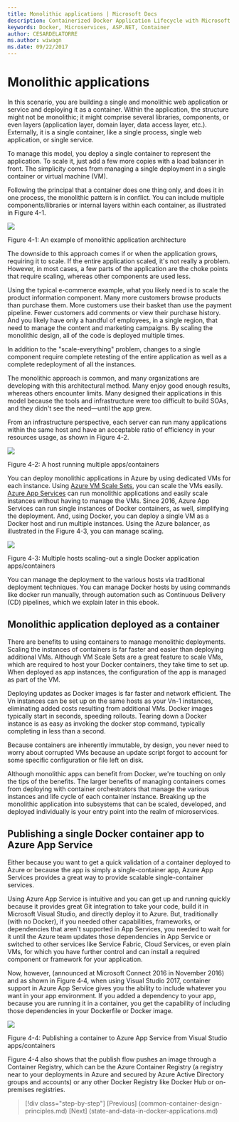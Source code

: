 ```yaml
---
title: Monolithic applications | Microsoft Docs 
description: Containerized Docker Application Lifecycle with Microsoft Platform and Tools
keywords: Docker, Microservices, ASP.NET, Container
author: CESARDELATORRE
ms.author: wiwagn
ms.date: 09/22/2017
---
```

# Monolithic applications

In this scenario, you are building a single and monolithic web application or service and deploying it as a container. Within the application, the structure might not be monolithic; it might comprise several libraries, components, or even layers (application layer, domain layer, data access layer, etc.). Externally, it is a single container, like a single process, single web application, or single service.

To manage this model, you deploy a single container to represent the application. To scale it, just add a few more copies with a load balancer in front. The simplicity comes from managing a single deployment in a single container or virtual machine (VM).

Following the principal that a container does one thing only, and does it in one process, the monolithic pattern is in conflict. You can include multiple components/libraries or internal layers within each container, as illustrated in Figure 4-1.

![](./media/image1.png)

Figure 4-1: An example of monolithic application architecture

The downside to this approach comes if or when the application grows, requiring it to scale. If the entire application scaled, it's not really a problem. However, in most cases, a few parts of the application are the choke points that require scaling, whereas other components are used less.

Using the typical e-commerce example, what you likely need is to scale the product information component. Many more customers browse products than purchase them. More customers use their basket than use the payment pipeline. Fewer customers add comments or view their purchase history. And you likely have only a handful of employees, in a single region, that need to manage the content and marketing campaigns. By scaling the monolithic design, all of the code is deployed multiple times.

In addition to the "scale-everything" problem, changes to a single component require complete retesting of the entire application as well as a complete redeployment of all the instances.

The monolithic approach is common, and many organizations are developing with this architectural method. Many enjoy good enough results, whereas others encounter limits. Many designed their applications in this model because the tools and infrastructure were too difficult to build SOAs, and they didn't see the need—until the app grew.

From an infrastructure perspective, each server can run many applications within the same host and have an acceptable ratio of efficiency in your resources usage, as shown in Figure 4-2.

![](./media/image2.png)

Figure 4-2: A host running multiple apps/containers

You can deploy monolithic applications in Azure by using dedicated VMs for each instance. Using [Azure VM Scale Sets](https://azure.microsoft.com/en-us/documentation/services/virtual-machine-scale-sets/), you can scale the VMs easily. [Azure App Services](https://azure.microsoft.com/en-us/services/app-service/) can run monolithic applications and easily scale instances without having to manage the VMs. Since 2016, Azure App Services can run single instances of Docker containers, as well, simplifying the deployment. And, using Docker, you can deploy a single VM as a Docker host and run multiple instances. Using the Azure balancer, as illustrated in the Figure 4-3, you can manage scaling.

![](./media/image3.png)

Figure 4-3: Multiple hosts scaling-out a single Docker application apps/containers

You can manage the deployment to the various hosts via traditional deployment techniques. You can manage Docker hosts by using commands like docker run manually, through automation such as Continuous Delivery (CD) pipelines, which we explain later in this ebook.

## Monolithic application deployed as a container

There are benefits to using containers to manage monolithic deployments. Scaling the instances of containers is far faster and easier than deploying additional VMs. Although VM Scale Sets are a great feature to scale VMs, which are required to host your Docker containers, they take time to set up. When deployed as app instances, the configuration of the app is managed as part of the VM.

Deploying updates as Docker images is far faster and network efficient. The Vn instances can be set up on the same hosts as your Vn-1 instances, eliminating added costs resulting from additional VMs. Docker images typically start in seconds, speeding rollouts. Tearing down a Docker instance is as easy as invoking the docker stop command, typically completing in less than a second.

Because containers are inherently immutable, by design, you never need to worry about corrupted VMs because an update script forgot to account for some specific configuration or file left on disk.

Although monolithic apps can benefit from Docker, we're touching on only the tips of the benefits. The larger benefits of managing containers comes from deploying with container orchestrators that manage the various instances and life cycle of each container instance. Breaking up the monolithic application into subsystems that can be scaled, developed, and deployed individually is your entry point into the realm of microservices.

## Publishing a single Docker container app to Azure App Service

Either because you want to get a quick validation of a container deployed to Azure or because the app is simply a single-container app, Azure App Services provides a great way to provide scalable single-container services.

Using Azure App Service is intuitive and you can get up and running quickly because it provides great Git integration to take your code, build it in Microsoft Visual Studio, and directly deploy it to Azure. But, traditionally (with no Docker), if you needed other capabilities, frameworks, or dependencies that aren't supported in App Services, you needed to wait for it until the Azure team updates those dependencies in App Service or switched to other services like Service Fabric, Cloud Services, or even plain VMs, for which you have further control and can install a required component or framework for your application.

Now, however, (announced at Microsoft Connect 2016 in November 2016) and as shown in Figure 4‑4, when using Visual Studio 2017, container support in Azure App Service gives you the ability to include whatever you want in your app environment. If you added a dependency to your app, because you are running it in a container, you get the capability of including those dependencies in your Dockerfile or Docker image.

![](./media/image4.png)

Figure 4-4: Publishing a container to Azure App Service from Visual Studio apps/containers

Figure 4-4 also shows that the publish flow pushes an image through a Container Registry, which can be the Azure Container Registry (a registry near to your deployments in Azure and secured by Azure Active Directory groups and accounts) or any other Docker Registry like Docker Hub or on-premises registries.


>[!div class="step-by-step"]
[Previous] (common-container-design-principles.md)
[Next] (state-and-data-in-docker-applications.md)
